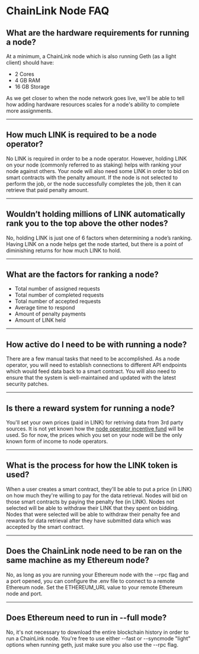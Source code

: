 # ChainLink Node FAQ

## What are the hardware requirements for running a node?

At a minimum, a ChainLink node which is also running Geth (as a light client) should have:
* 2 Cores
* 4 GB RAM
* 16 GB Storage

As we get closer to when the node network goes live, we'll be able to tell how adding hardware resources scales for a node's ability to complete more assignments.

---

## How much LINK is required to be a node operator?

No LINK is required in order to be a node operator. However, holding LINK on your node (commonly referred to as staking) helps with ranking your node against others. Your node will also need some LINK in order to bid on smart contracts with the penalty amount. If the node is not selected to perform the job, or the node successfully completes the job, then it can retrieve that paid penalty amount.

---

## Wouldn’t holding millions of LINK automatically rank you to the top above the other nodes?

No, holding LINK is just one of 6 factors when determining a node’s ranking. Having LINK on a node helps get the node started, but there is a point of diminishing returns for how much LINK to hold.

---

## What are the factors for ranking a node?

* Total number of assigned requests
* Total number of completed requests
* Total number of accepted requests
* Average time to respond
* Amount of penalty payments
* Amount of LINK held

---

## How active do I need to be with running a node?

There are a few manual tasks that need to be accomplished. As a node operator, you will need to establish connections to different API endpoints which would feed data back to a smart contract. You will also need to ensure that the system is well-maintained and updated with the latest security patches.

---

## Is there a reward system for running a node?

You'll set your own prices (paid in LINK) for retriving data from 3rd party sources. It is not yet known how the [node operator incentive fund](https://etherscan.io/address/0x98c63b7b319dfbdf3d811530f2ab9dfe4983af9d) will be used. So for now, the prices which you set on your node will be the only known form of income to node operators.

---

## What is the process for how the LINK token is used?

When a user creates a smart contract, they'll be able to put a price (in LINK) on how much they're willing to pay for the data retrieval. Nodes will bid on those smart contracts by paying the penalty fee (in LINK). Nodes not selected will be able to withdraw their LINK that they spent on bidding. Nodes that were selected will be able to withdraw their penalty fee and rewards for data retrieval after they have submitted data which was accepted by the smart contract.

---

## Does the ChainLink node need to be ran on the same machine as my Ethereum node?

No, as long as you are running your Ethereum node with the --rpc flag and a port opened, you can configure the .env file to connect to a remote Ethereum node. Set the ETHEREUM_URL value to your remote Ethereum node and port.

---

## Does Ethereum need to run in --full mode?

No, it's not necessary to download the entire blockchain history in order to run a ChainLink node. You're free to use either --fast or --syncmode "light" options when running geth, just make sure you also use the --rpc flag.
